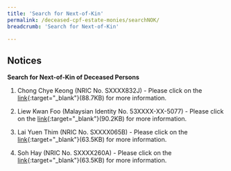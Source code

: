 ```yaml
---
title: 'Search for Next-of-Kin'
permalink: /deceased-cpf-estate-monies/searchNOK/
breadcrumb: 'Search for Next-of-Kin'

---
```



Notices
---
**Search for Next-of-Kin of Deceased Persons**<br>

1) Chong Chye Keong (NRIC No. SXXXX832J)  - Please click on the [link](/files/Adv_T6218.pdf){:target="_blank"}(88.7KB) for more information.

2) Liew Kwan Foo (Malaysian Identity No. 53XXXX-XX-5077)  - Please click on the [link](/T6611-2018.pdf){:target="_blank"}(90.2KB) for more information.

3) Lai Yuen Thim (NRIC No. SXXXX065B)  - Please click on the [link](/files/Advert-T2882019.pdf){:target="_blank"}(63.5KB) for more information.

4) Soh Hay (NRIC No. SXXXX260A) - Please click on the [link](/files/advT2037-2018.pdf){:target="_blank"}(63.5KB) for more information.
